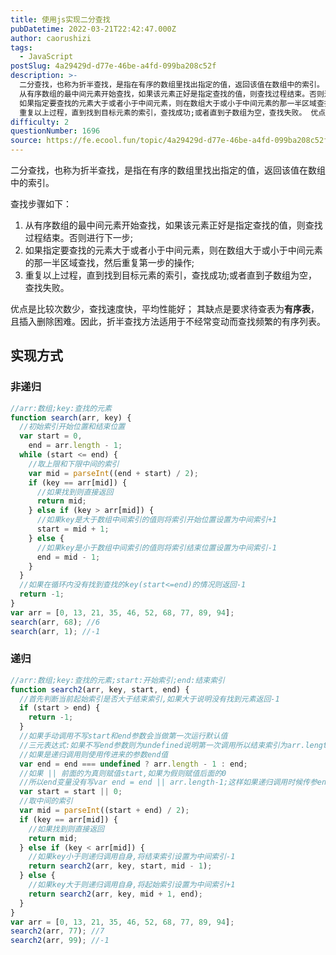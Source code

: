 ```yaml
---
title: 使用js实现二分查找
pubDatetime: 2022-03-21T22:42:47.000Z
author: caorushizi
tags:
  - JavaScript
postSlug: 4a29429d-d77e-46be-a4fd-099ba208c52f
description: >-
  二分查找，也称为折半查找，是指在有序的数组里找出指定的值，返回该值在数组中的索引。 查找步骤如下：
  从有序数组的最中间元素开始查找，如果该元素正好是指定查找的值，则查找过程结束。否则进行下一步;
  如果指定要查找的元素大于或者小于中间元素，则在数组大于或小于中间元素的那一半区域查找，然后重复第一步的操作;
  重复以上过程，直到找到目标元素的索引，查找成功;或者直到子数组为空，查找失败。 优点是比较次数
difficulty: 2
questionNumber: 1696
source: https://fe.ecool.fun/topic/4a29429d-d77e-46be-a4fd-099ba208c52f
---
```


二分查找，也称为折半查找，是指在有序的数组里找出指定的值，返回该值在数组中的索引。

查找步骤如下：

1. 从有序数组的最中间元素开始查找，如果该元素正好是指定查找的值，则查找过程结束。否则进行下一步;
2. 如果指定要查找的元素大于或者小于中间元素，则在数组大于或小于中间元素的那一半区域查找，然后重复第一步的操作;
3. 重复以上过程，直到找到目标元素的索引，查找成功;或者直到子数组为空，查找失败。

优点是比较次数少，查找速度快，平均性能好；
其缺点是要求待查表为**有序表**，且插入删除困难。因此，折半查找方法适用于不经常变动而查找频繁的有序列表。

## 实现方式

### 非递归

```js
//arr:数组;key:查找的元素
function search(arr, key) {
  //初始索引开始位置和结束位置
  var start = 0,
    end = arr.length - 1;
  while (start <= end) {
    //取上限和下限中间的索引
    var mid = parseInt((end + start) / 2);
    if (key == arr[mid]) {
      //如果找到则直接返回
      return mid;
    } else if (key > arr[mid]) {
      //如果key是大于数组中间索引的值则将索引开始位置设置为中间索引+1
      start = mid + 1;
    } else {
      //如果key是小于数组中间索引的值则将索引结束位置设置为中间索引-1
      end = mid - 1;
    }
  }
  //如果在循环内没有找到查找的key(start<=end)的情况则返回-1
  return -1;
}
var arr = [0, 13, 21, 35, 46, 52, 68, 77, 89, 94];
search(arr, 68); //6
search(arr, 1); //-1
```

### 递归

```js
//arr:数组;key:查找的元素;start:开始索引;end:结束索引
function search2(arr, key, start, end) {
  //首先判断当前起始索引是否大于结束索引,如果大于说明没有找到元素返回-1
  if (start > end) {
    return -1;
  }
  //如果手动调用不写start和end参数会当做第一次运行默认值
  //三元表达式:如果不写end参数则为undefined说明第一次调用所以结束索引为arr.length-1
  //如果是递归调用则使用传进来的参数end值
  var end = end === undefined ? arr.length - 1 : end;
  //如果 || 前面的为真则赋值start,如果为假则赋值后面的0
  //所以end变量没有写var end = end || arr.length-1;这样如果递归调用时候传参end为0时会被转化为false,导致赋值给arr.length-1造成无限循环溢出;
  var start = start || 0;
  //取中间的索引
  var mid = parseInt((start + end) / 2);
  if (key == arr[mid]) {
    //如果找到则直接返回
    return mid;
  } else if (key < arr[mid]) {
    //如果key小于则递归调用自身,将结束索引设置为中间索引-1
    return search2(arr, key, start, mid - 1);
  } else {
    //如果key大于则递归调用自身,将起始索引设置为中间索引+1
    return search2(arr, key, mid + 1, end);
  }
}
var arr = [0, 13, 21, 35, 46, 52, 68, 77, 89, 94];
search2(arr, 77); //7
search2(arr, 99); //-1
```
